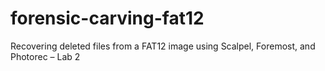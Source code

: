 # forensic-carving-fat12
Recovering deleted files from a FAT12 image using Scalpel, Foremost, and Photorec – Lab 2
